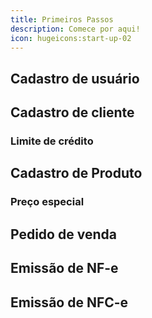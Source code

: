 ```yaml
---
title: Primeiros Passos
description: Comece por aqui!
icon: hugeicons:start-up-02
---
```


## Cadastro de usuário

## Cadastro de cliente

### Limite de crédito

## Cadastro de Produto

### Preço especial

## Pedido de venda

## Emissão de NF-e

## Emissão de NFC-e
